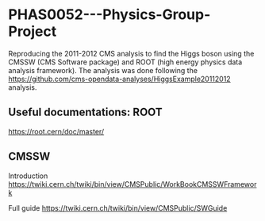 # PHAS0052---Physics-Group-Project
Reproducing the 2011-2012 CMS analysis to find the Higgs boson using the CMSSW (CMS Software package) and ROOT (high energy physics data analysis framework). The analysis was done following the https://github.com/cms-opendata-analyses/HiggsExample20112012 analysis.

Useful documentations:
ROOT
------------------------------
https://root.cern/doc/master/

CMSSW
------------------------------
Introduction
https://twiki.cern.ch/twiki/bin/view/CMSPublic/WorkBookCMSSWFramework
  
Full guide
https://twiki.cern.ch/twiki/bin/view/CMSPublic/SWGuide


